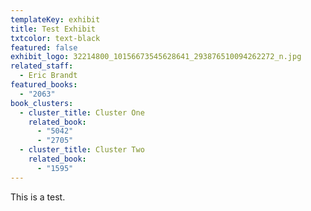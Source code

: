 ```yaml
---
templateKey: exhibit
title: Test Exhibit
txtcolor: text-black
featured: false
exhibit_logo: 32214800_10156673545628641_293876510094262272_n.jpg
related_staff:
  - Eric Brandt
featured_books:
  - "2063"
book_clusters:
  - cluster_title: Cluster One
    related_book:
      - "5042"
      - "2705"
  - cluster_title: Cluster Two
    related_book:
      - "1595"
---
```

This is a test.